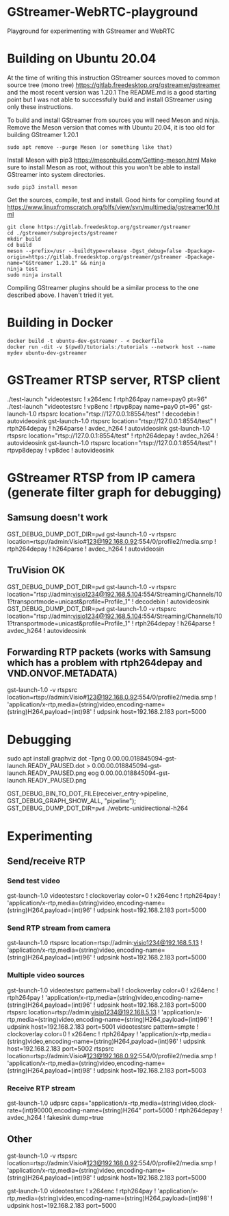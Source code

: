 # GStreamer-WebRTC-playground

Playground for experimenting with GStreamer and WebRTC

# Building on Ubuntu 20.04

At the time of writing this instruction GStreamer sources moved to common source tree (mono tree)
https://gitlab.freedesktop.org/gstreamer/gstreamer and the most recent version was 1.20.1
The README.md is a good starting point but I was not able to successfully build and install GStreamer using only these instructions.

To build and install GStreamer from sources you will need Meson and ninja.
Remove the Meson version that comes with Ubuntu 20.04, it is too old for building GStreamer 1.20.1

```
sudo apt remove --purge Meson (or something like that)
```

Install Meson with pip3 https://mesonbuild.com/Getting-meson.html
Make sure to install Meson as root, without this you won't be able to install GStreamer into system directories.

```
sudo pip3 install meson
```

Get the sources, compile, test and install.
Good hints for compiling found at https://www.linuxfromscratch.org/blfs/view/svn/multimedia/gstreamer10.html

```
git clone https://gitlab.freedesktop.org/gstreamer/gstreamer
cd ./gstreamer/subprojects/gstreamer
mkdir build
cd build
meson --prefix=/usr --buildtype=release -Dgst_debug=false -Dpackage-origin=https://gitlab.freedesktop.org/gstreamer/gstreamer -Dpackage-name="GStreamer 1.20.1" && ninja
ninja test
sudo ninja install
```

Compiling GStreamer plugins should be a similar process to the one described above.
I haven't tried it yet.

# Building in Docker

```
docker build -t ubuntu-dev-gstreamer - < Dockerfile
docker run -dit -v $(pwd)/tutorials:/tutorials --network host --name mydev ubuntu-dev-gstreamer
```

# GSTreamer RTSP server, RTSP client

./test-launch "videotestsrc ! x264enc ! rtph264pay name=pay0 pt=96"
./test-launch "videotestsrc ! vp8enc ! rtpvp8pay name=pay0 pt=96"
gst-launch-1.0 rtspsrc location="rtsp://127.0.0.1:8554/test" ! decodebin ! autovideosink
gst-launch-1.0 rtspsrc location="rtsp://127.0.0.1:8554/test" ! rtph264depay ! h264parse ! avdec_h264 ! autovideosink
gst-launch-1.0 rtspsrc location="rtsp://127.0.0.1:8554/test" ! rtph264depay ! avdec_h264 ! autovideosink
gst-launch-1.0 rtspsrc location="rtsp://127.0.0.1:8554/test" ! rtpvp8depay ! vp8dec ! autovideosink

# GStreamer RTSP from IP camera (generate filter graph for debugging)

## Samsung doesn't work

GST_DEBUG_DUMP_DOT_DIR=`pwd` gst-launch-1.0 -v rtspsrc location=rtsp://admin:Visio#123@192.168.0.92:554/0/profile2/media.smp ! rtph264depay ! h264parse ! avdec_h264 ! autovideosin

## TruVision OK

GST_DEBUG_DUMP_DOT_DIR=`pwd` gst-launch-1.0 -v rtspsrc location="rtsp://admin:visio1234@192.168.5.104:554/Streaming/Channels/101?transportmode=unicast&profile=Profile_1" ! decodebin ! autovideosink
GST_DEBUG_DUMP_DOT_DIR=`pwd` gst-launch-1.0 -v rtspsrc location="rtsp://admin:visio1234@192.168.5.104:554/Streaming/Channels/101?transportmode=unicast&profile=Profile_1" ! rtph264depay ! h264parse ! avdec_h264 ! autovideosink

## Forwarding RTP packets (works with Samsung which has a problem with rtph264depay and VND.ONVOF.METADATA)

gst-launch-1.0 -v rtspsrc location=rtsp://admin:Visio#123@192.168.0.92:554/0/profile2/media.smp ! 'application/x-rtp,media=(string)video,encoding-name=(string)H264,payload=(int)98' ! udpsink host=192.168.2.183 port=5000

# Debugging

sudo apt install graphviz
dot -Tpng 0.00.00.018845094-gst-launch.READY_PAUSED.dot > 0.00.00.018845094-gst-launch.READY_PAUSED.png
eog 0.00.00.018845094-gst-launch.READY_PAUSED.png

GST_DEBUG_BIN_TO_DOT_FILE(receiver_entry->pipeline, GST_DEBUG_GRAPH_SHOW_ALL, "pipeline");
GST_DEBUG_DUMP_DOT_DIR=`pwd` ./webrtc-unidirectional-h264

# Experimenting

## Send/receive RTP

### Send test video

gst-launch-1.0 videotestsrc ! clockoverlay color=0 ! x264enc ! rtph264pay ! 'application/x-rtp,media=(string)video,encoding-name=(string)H264,payload=(int)96' ! udpsink host=192.168.2.183 port=5000

### Send RTP stream from camera

gst-launch-1.0 rtspsrc location=rtsp://admin:visio1234@192.168.5.13 ! 'application/x-rtp,media=(string)video,encoding-name=(string)H264,payload=(int)96' ! udpsink host=192.168.2.183 port=5000

### Multiple video sources

gst-launch-1.0 videotestsrc pattern=ball ! clockoverlay color=0 ! x264enc ! rtph264pay ! 'application/x-rtp,media=(string)video,encoding-name=(string)H264,payload=(int)96' ! udpsink host=192.168.2.183 port=5000 rtspsrc location=rtsp://admin:visio1234@192.168.5.13 ! 'application/x-rtp,media=(string)video,encoding-name=(string)H264,payload=(int)96' ! udpsink host=192.168.2.183 port=5001 videotestsrc pattern=smpte ! clockoverlay color=0 ! x264enc ! rtph264pay ! 'application/x-rtp,media=(string)video,encoding-name=(string)H264,payload=(int)96' ! udpsink host=192.168.2.183 port=5002 rtspsrc location=rtsp://admin:Visio#123@192.168.0.92:554/0/profile2/media.smp ! 'application/x-rtp,media=(string)video,encoding-name=(string)H264,payload=(int)98' ! udpsink host=192.168.2.183 port=5003

### Receive RTP stream

gst-launch-1.0 udpsrc caps="application/x-rtp,media=(string)video,clock-rate=(int)90000,encoding-name=(string)H264" port=5000 ! rtph264depay ! avdec_h264 ! fakesink dump=true

## Other

gst-launch-1.0 -v rtspsrc location=rtsp://admin:Visio#123@192.168.0.92:554/0/profile2/media.smp ! 'application/x-rtp,media=(string)video,encoding-name=(string)H264,payload=(int)98' ! udpsink host=192.168.2.183 port=5000

gst-launch-1.0 videotestsrc ! x264enc ! rtph264pay ! 'application/x-rtp,media=(string)video,encoding-name=(string)H264,payload=(int)98' ! udpsink host=192.168.2.183 port=5000
